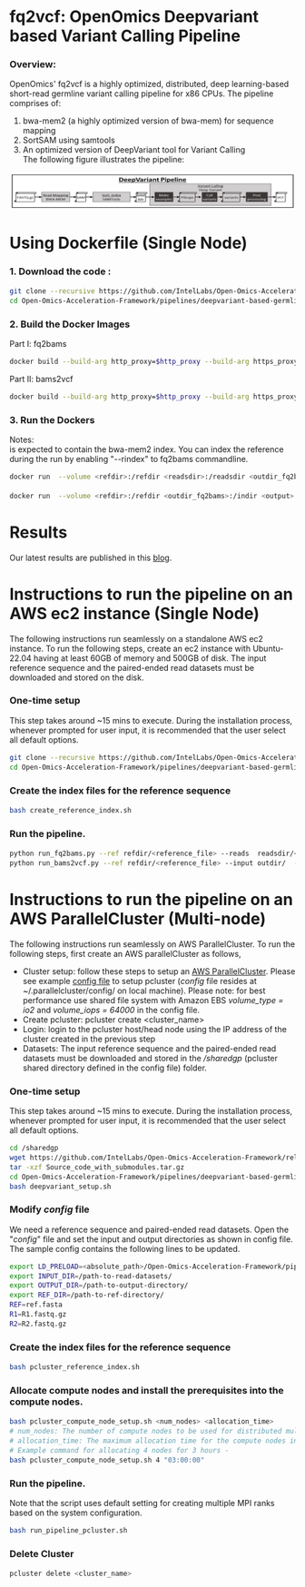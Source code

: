 # fq2vcf: OpenOmics Deepvariant based Variant Calling Pipeline  
### Overview:  
OpenOmics' fq2vcf is a highly optimized, distributed, deep learning-based short-read germline variant calling pipeline for x86 CPUs. 
The pipeline comprises of:   
1. bwa-mem2 (a highly optimized version of bwa-mem) for sequence mapping  
2. SortSAM using samtools  
3. An optimized version of DeepVariant tool for Variant Calling   
The following figure illustrates the pipeline:

<p align="center">
<img src="https://github.com/IntelLabs/Open-Omics-Acceleration-Framework/blob/main/images/deepvariant-fq2vcf.jpg"/a></br>
</p> 

# Using Dockerfile  (Single Node)  
### 1. Download the code :  

```bash
git clone --recursive https://github.com/IntelLabs/Open-Omics-Acceleration-Framework.git
cd Open-Omics-Acceleration-Framework/pipelines/deepvariant-based-germline-variant-calling-fq2vcf/
```
### 2. Build the Docker Images
Part I: fq2bams
```bash
docker build --build-arg http_proxy=$http_proxy --build-arg https_proxy=$https_proxy -t fq2bams -f Dockerfile_fq2bams .  
```
Part II: bams2vcf
```bash
docker build --build-arg http_proxy=$http_proxy --build-arg https_proxy=$https_proxy -t bams2vcf -f Dockerfile_bams2vcf  .   
```

### 3. Run the Dockers  
Notes:  
<refdir> is expected to contain the bwa-mem2 index. You can index the reference during the run by enabling "--rindex" to fq2bams commandline.  

```bash
docker run  --volume <refdir>:/refdir <readsdir>:/readsdir <outdir_fq2bams>:/outdir fq2bams:latest python run_fq2bams.py --ref /refdir/<reference_file> --reads  /readsdir/<read1>  /readsdir/<read2>  --output /outdir/<outBAMfile>   

docker run  --volume <refdir>:/refdir <outdir_fq2bams>:/indir <output>:/outdir  bams2vcf:latest python run_bams2vcf.py --ref /refdir/<reference_file> --input /indir/  --output /outdir/<outVCFfile>   
```

# Results

Our latest results are published in this [blog](https://community.intel.com/t5/Blogs/Tech-Innovation/Artificial-Intelligence-AI/Intel-Xeon-is-all-you-need-for-AI-inference-Performance/post/1506083).


# Instructions to run the pipeline on an AWS ec2 instance (Single Node)
The following instructions run seamlessly on a standalone AWS ec2 instance. To run the following steps, create an ec2 instance with Ubuntu-22.04 having at least 60GB of memory and 500GB of disk. The input reference sequence and the paired-ended read datasets must be downloaded and stored on the disk.

### One-time setup
This step takes around ~15 mins to execute. During the installation process, whenever prompted for user input, it is recommended that the user select all default options.
```bash
git clone --recursive https://github.com/IntelLabs/Open-Omics-Acceleration-Framework.git
cd Open-Omics-Acceleration-Framework/pipelines/deepvariant-based-germline-variant-calling-fq2vcf/
```

### Create the index files for the reference sequence
```bash
bash create_reference_index.sh
```

### Run the pipeline.
```bash
python run_fq2bams.py --ref refdir/<reference_file> --reads  readsdir/<read1>  readsdir/<read2>  --output outdir/<outBAMfile>     
python run_bams2vcf.py --ref refdir/<reference_file> --input outdir/  --output outdir/<outVCFfile>     

```


# Instructions to run the pipeline on an AWS ParallelCluster (Multi-node)   

The following instructions run seamlessly on AWS ParallelCluster. To run the following steps, first create an AWS parallelCluster as follows,
- Cluster setup: follow these steps to setup an [AWS ParallelCluster](https://docs.aws.amazon.com/parallelcluster/v2/ug/what-is-aws-parallelcluster.html).  Please see example [config file](scripts/aws/pcluster_example_config) to setup pcluster (_config_ file resides at ~/.parallelcluster/config/ on local machine). Please note: for best performance use shared file system with Amazon EBS _volume\_type = io2_ and _volume\_iops = 64000_ in the config file.
- Create pcluster: pcluster create <cluster_name>
- Login: login to the pcluster host/head node using the IP address of the cluster created in the previous step  
- Datasets: The input reference sequence and the paired-ended read datasets must be downloaded and stored in the _/sharedgp_ (pcluster shared directory defined in the config file) folder.


### One-time setup
This step takes around ~15 mins to execute. During the installation process, whenever prompted for user input, it is recommended that the user select all default options.
```bash
cd /sharedgp
wget https://github.com/IntelLabs/Open-Omics-Acceleration-Framework/releases/download/3.0/Source_code_with_submodules.tar.gz
tar -xzf Source_code_with_submodules.tar.gz
cd Open-Omics-Acceleration-Framework/pipelines/deepvariant-based-germline-variant-calling-fq2vcf/scripts/aws
bash deepvariant_setup.sh
```
### Modify _config_ file
We need a reference sequence and paired-ended read datasets. Open the "_config_" file and set the input and output directories as shown in config file.
The sample config contains the following lines to be updated.
```bash
export LD_PRELOAD=<absolute_path>/Open-Omics-Acceleration-Framework/pipelines/deepvariant-based-germline-variant-calling-fq2vcf/libmimalloc.so.2.0:$LD_PRELOAD
export INPUT_DIR=/path-to-read-datasets/
export OUTPUT_DIR=/path-to-output-directory/
export REF_DIR=/path-to-ref-directory/
REF=ref.fasta
R1=R1.fastq.gz
R2=R2.fastq.gz
```

### Create the index files for the reference sequence
```bash
bash pcluster_reference_index.sh
```

### Allocate compute nodes and install the prerequisites into the compute nodes.
```bash
bash pcluster_compute_node_setup.sh <num_nodes> <allocation_time>
# num_nodes: The number of compute nodes to be used for distributed multi-node execution.
# allocation_time: The maximum allocation time for the compute nodes in "hh:mm:ss" format. The default value is 2 hours, i.e., 02:00:00.
# Example command for allocating 4 nodes for 3 hours -
bash pcluster_compute_node_setup.sh 4 "03:00:00"
```

### Run the pipeline.
Note that the script uses default setting for creating multiple MPI ranks based on the system configuration.
```bash
bash run_pipeline_pcluster.sh
```

### Delete Cluster
```bash
pcluster delete <cluster_name>
```
